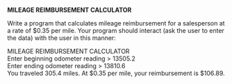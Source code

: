 **MILEAGE REIMBURSEMENT CALCULATOR**

Write a program that calculates mileage reimbursement for a salesperson at a rate of $0.35 per mile. Your program should interact (ask the user to enter the data) with the user in this manner:

MILEAGE REIMBURSEMENT CALCULATOR <br />
Enter beginning odometer reading > 13505.2 <br />
Enter ending odometer reading > 13810.6 <br />
You traveled 305.4 miles. At $0.35 per mile, your reimbursement is $106.89.
